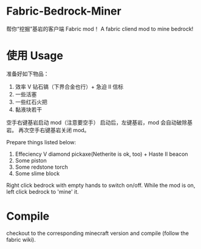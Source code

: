# Fabric-Bedrock-Miner
帮你“挖掘”基岩的客户端 Fabric mod！
A fabric cliend mod to mine bedrock!

# 使用 Usage
准备好如下物品：
1. 效率 Ⅴ 钻石镐（下界合金也行）+ 急迫 Ⅱ 信标
2. 一些活塞
3. 一些红石火把
4. 黏液块若干

空手右键基岩启动 mod（注意要空手）
启动后，左键基岩，mod 会自动破除基岩。
再次空手右键基岩关闭 mod。

Prepare things listed below:
1. Effeciency Ⅴ diamond pickaxe(Netherite is ok, too) + Haste Ⅱ beacon
2. Some piston
3. Some redstone torch
4. Some slime block

Right click bedrock with empty hands to switch on/off.
While the mod is on, left click bedrock to 'mine' it.

# Compile
checkout to the corresponding minecraft version and compile (follow the fabric wiki).
